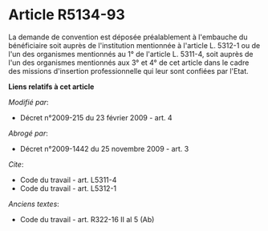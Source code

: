 # Article R5134-93

La demande de convention est déposée préalablement à l'embauche du bénéficiaire soit auprès de l'institution mentionnée à
l'article L. 5312-1 ou de l'un des organismes mentionnés au 1° de l'article L. 5311-4, soit auprès de l'un des organismes
mentionnés aux 3° et 4° de cet article dans le cadre des missions d'insertion professionnelle qui leur sont confiées par
l'Etat.

**Liens relatifs à cet article**

_Modifié par_:

  - Décret n°2009-215 du 23 février 2009 - art. 4

_Abrogé par_:

  - Décret n°2009-1442 du 25 novembre 2009 - art. 3

_Cite_:

  - Code du travail - art. L5311-4
  - Code du travail - art. L5312-1

_Anciens textes_:

  - Code du travail - art. R322-16 II al 5 (Ab)
